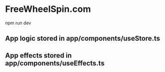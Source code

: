 # FreeWheelSpin.com

npm run dev

## App logic stored in app/components/useStore.ts

## App effects stored in app/components/useEffects.ts
